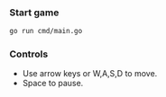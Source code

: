 
### Start game
```zsh
go run cmd/main.go
```

### Controls
- Use arrow keys or W,A,S,D to move. 
- Space to pause.

